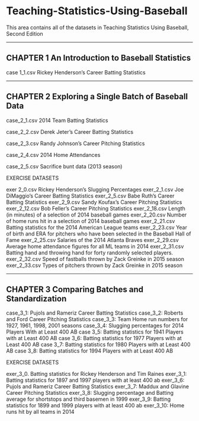 # Teaching-Statistics-Using-Baseball

This area contains all of the datasets in Teaching Statistics Using Baseball, Second Edition

-------------------------------------------------------
CHAPTER 1  An Introduction to Baseball Statistics
-------------------------------------------------------

case 1_1.csv   Rickey Henderson’s Career Batting Statistics
 
-------------------------------------------------------
CHAPTER 2  Exploring a Single Batch of Baseball Data 
 -------------------------------------------------------

case_2_1.csv  2014 Team Batting Statistics

case_2_2.csv  Derek Jeter’s Career Batting Statistics

case_2_3.csv  Randy Johnson’s Career Pitching Statistics

case_2_4.csv 2014 Home Attendances

case_2_5.csv  Sacrifice bunt data (2013 season)
           
EXERCISE DATASETS
            
exer 2_0.csv  Rickey Henderson’s Slugging Percentages
exer_2_1.csv  Joe DiMaggio’s Career Batting Statistics
exer_2_5.csv  Babe Ruth’s Career Batting Statistics
exer_2_9.csv  Sandy Koufax’s Career Pitching Statistics
exer_2_12.csv  Bob Feller’s Career Pitching Statistics
exer_2_18.csv  Length (in minutes) of a selection of 2014 baseball games
exer_2_20.csv  Number of home runs hit in a selection of 2014 baseball games
exer_2_21.csv  Batting statistics for the 2014 American League teams
exer_2_23.csv  Year of birth and ERA for pitchers who have been selected in the Baseball Hall of Fame
exer_2_25.csv Salaries of the 2014 Atlanta Braves
exer_2_29.csv  Average home attendance figures for all ML teams in 2014
exer_2_31.csv  Batting hand and throwing hand for forty randomly selected players.
exer_2_32.csv  Speed of fastballs thrown by Zack Greinke in 2015 season
exer_2_33.csv  Types of pitchers thrown by Zack Greinke in 2015 season

-------------------------------------------------------
CHAPTER 3  Comparing Batches and Standardization 
-------------------------------------------------------
 
case_3_1:  Pujols and Rameriz Career Batting Statistics
case_3_2:  Roberts and Ford Career Pitching Statistics
case_3_3:  Team Home run numbers for 1927, 1961, 1998, 2001 seasons
case_3_4:  Slugging percentages for 2014 Players With at Least 400 AB
case 3_5:  Batting statistics for 1941 Players with at Least 400 AB
case 3_6:  Batting statistics for 1977 Players with at Least 400 AB
case 3_7:  Batting statistics for 1980 Players with at Least 400 AB
case 3_8:  Batting statistics for 1994 Players with at Least 400 AB
 
EXERCISE DATASETS
            
exer_3_0.  Batting statistics for Rickey Henderson and Tim Raines
exer_3_1:  Batting statistics for 1897 and 1997 players with at least 400 ab
exer_3_6:  Pujols and Rameriz Career Batting Statistics
exer_3_7:  Maddux and Glavine Career Pitching Statistics
exer_3_8:  Slugging percentage and Batting average for shortstops and third basemen in 1999
exer_3_9:  Batting statistics for 1899 and 1999 players with at least 400 ab
exer_3_10:  Home runs hit by all teams in 2014
